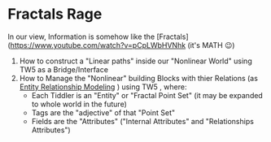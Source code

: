 # Fractals Rage

In our view, Information is somehow like the [Fractals](https://www.youtube.com/watch?v=pCpLWbHVNhk (it's MATH :wink:)

1. How to construct a "Linear paths" inside our "Nonlinear World" using TW5 as a Bridge/Interface
2. How to Manage the "Nonlinear" building Blocks with thier Relations (as [Entity Relationship Modeling](https://www.sciencedirect.com/topics/computer-science/relationship-modeling) ) using TW5 , where:
    * Each Tiddler is an "Entity" or "Fractal Point Set" (it may be expanded to whole world in the future)
    * Tags are the "adjective" of that "Point Set"
    * Fields are the "Attributes" ("Internal Attributes" and "Relationships Attributes")

